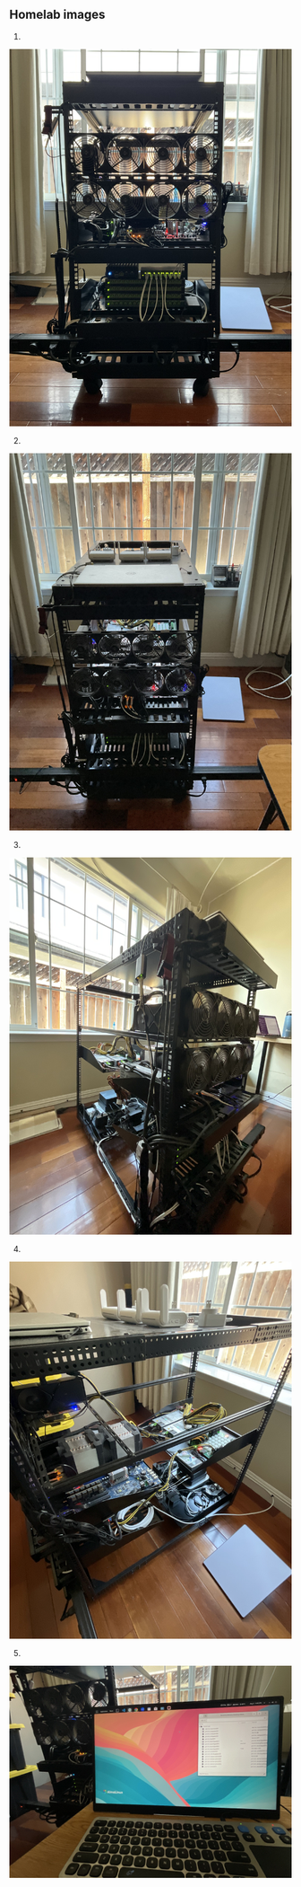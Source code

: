 ## Homelab images

1.

![1.](images/img001.jpg "1.")

2.

![2.](images/img002.jpg "2.")

3.

![3.](images/img003.jpg "3.")

4.

![4.](images/img004.jpg "4.")

5.

![5.](images/img005.jpg "5.")

